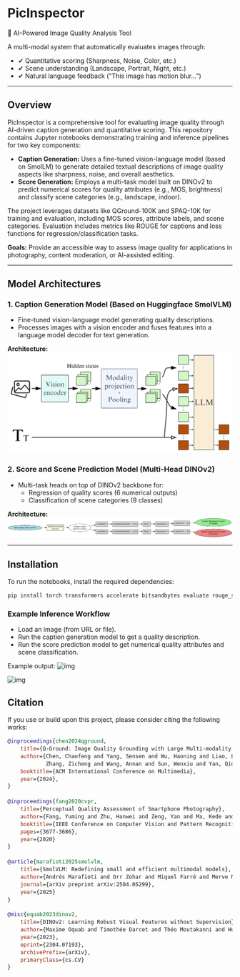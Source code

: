 # PicInspector  
📸 AI-Powered Image Quality Analysis Tool  

A multi-modal system that automatically evaluates images through:  
- ✔ Quantitative scoring (Sharpness, Noise, Color, etc.)  
- ✔ Scene understanding (Landscape, Portrait, Night, etc.)  
- ✔ Natural language feedback ("This image has motion blur...")  

---

## Overview

PicInspector is a comprehensive tool for evaluating image quality through AI-driven caption generation and quantitative scoring. This repository contains Jupyter notebooks demonstrating training and inference pipelines for two key components:

- **Caption Generation:** Uses a fine-tuned vision-language model (based on SmolLM) to generate detailed textual descriptions of image quality aspects like sharpness, noise, and overall aesthetics.  
- **Score Generation:** Employs a multi-task model built on DINOv2 to predict numerical scores for quality attributes (e.g., MOS, brightness) and classify scene categories (e.g., landscape, indoor).  

The project leverages datasets like QGround-100K and SPAQ-10K for training and evaluation, including MOS scores, attribute labels, and scene categories. Evaluation includes metrics like ROUGE for captions and loss functions for regression/classification tasks.

**Goals:** Provide an accessible way to assess image quality for applications in photography, content moderation, or AI-assisted editing.

---

## Model Architectures

### 1. Caption Generation Model (Based on Huggingface SmolVLM)

- Fine-tuned vision-language model generating quality descriptions.  
- Processes images with a vision encoder and fuses features into a language model decoder for text generation.  

**Architecture:**  
![img](images/architecture_smolvlm.png)

### 2. Score and Scene Prediction Model (Multi-Head DINOv2)

- Multi-task heads on top of DINOv2 backbone for:  
  - Regression of quality scores (6 numerical outputs)  
  - Classification of scene categories (9 classes)  

**Architecture:**  
![img](images/graphviz.png)

---

## Installation

To run the notebooks, install the required dependencies:

```bash
pip install torch transformers accelerate bitsandbytes evaluate rouge_score pandas matplotlib seaborn scikit-learn
```

### Example Inference Workflow
- Load an image (from URL or file).
- Run the caption generation model to get a quality description.
- Run the score prediction model to get numerical quality attributes and scene classification.

Example output:
![img](images/out1)

![img](images/out2)

## Citation

If you use or build upon this project, please consider citing the following works:

```bibtex
@inproceedings{chen2024qground,
    title={Q-Ground: Image Quality Grounding with Large Multi-modality Models}, 
    author={Chen, Chaofeng and Yang, Sensen and Wu, Haoning and Liao, Liang and 
            Zhang, Zicheng and Wang, Annan and Sun, Wenxiu and Yan, Qiong and Lin, Weisi},
    booktitle={ACM International Conference on Multimedia},
    year={2024},
}

@inproceedings{fang2020cvpr,
    title={Perceptual Quality Assessment of Smartphone Photography},
    author={Fang, Yuming and Zhu, Hanwei and Zeng, Yan and Ma, Kede and Wang, Zhou},
    booktitle={IEEE Conference on Computer Vision and Pattern Recognition},
    pages={3677-3686},
    year={2020}
}

@article{marafioti2025smolvlm,
    title={SmolVLM: Redefining small and efficient multimodal models}, 
    author={Andrés Marafioti and Orr Zohar and Miquel Farré and Merve Noyan and Elie Bakouch and Pedro Cuenca and Cyril Zakka and Loubna Ben Allal and Anton Lozhkov and Nouamane Tazi and Vaibhav Srivastav and Joshua Lochner and Hugo Larcher and Mathieu Morlon and Lewis Tunstall and Leandro von Werra and Thomas Wolf},
    journal={arXiv preprint arXiv:2504.05299},
    year={2025}
}

@misc{oquab2023dinov2,
    title={DINOv2: Learning Robust Visual Features without Supervision}, 
    author={Maxime Oquab and Timothée Darcet and Théo Moutakanni and Huy Vo and Marc Szafraniec and Vasil Khalidov and Pierre Fernandez and Daniel Haziza and Francisco Massa and Alaaeldin El-Nouby and Mahmoud Assran and Nicolas Ballas and Wojciech Galuba and Russell Howes and Po-Yao Huang and Shang-Wen Li and Ishan Misra and Michael Rabbat and Vasu Sharma and Gabriel Synnaeve and Hu Xu and Hervé Jegou and Julien Mairal and Patrick Labatut and Armand Joulin and Piotr Bojanowski},
    year={2023},
    eprint={2304.07193},
    archivePrefix={arXiv},
    primaryClass={cs.CV}
}
```
